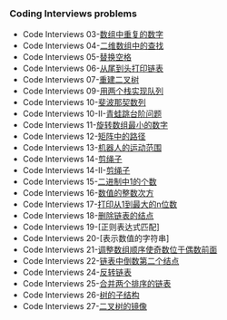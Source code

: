 ###  Coding Interviews problems

- Code Interviews 03-[数组中重复的数字](https://leetcode-cn.com/problems/shu-zu-zhong-zhong-fu-de-shu-zi-lcof/)
- Code Interviews 04-[二维数组中的查找](https://leetcode-cn.com/problems/er-wei-shu-zu-zhong-de-cha-zhao-lcof/)
- Code Interviews 05-[替换空格](https://leetcode-cn.com/problems/ti-huan-kong-ge-lcof/)
- Code Interviews 06-[从尾到头打印链表](https://leetcode-cn.com/problems/cong-wei-dao-tou-da-yin-lian-biao-lcof/)
- Code Interviews 07-[重建二叉树](https://leetcode-cn.com/problems/zhong-jian-er-cha-shu-lcof/)
- Code Interviews 09-[用两个栈实现队列](https://leetcode-cn.com/problems/yong-liang-ge-zhan-shi-xian-dui-lie-lcof/)
- Code Interviews 10-[斐波那契数列](https://leetcode-cn.com/problems/fei-bo-na-qi-shu-lie-lcof/)
- Code Interviews 10-II-[青蛙跳台阶问题](https://leetcode-cn.com/problems/qing-wa-tiao-tai-jie-wen-ti-lcof/)
- Code Interviews 11-[旋转数组最小的数字](https://leetcode-cn.com/problems/xuan-zhuan-shu-zu-de-zui-xiao-shu-zi-lcof/)
- Code Interviews 12-[矩阵中的路径](https://leetcode-cn.com/problems/ju-zhen-zhong-de-lu-jing-lcof/)
- Code Interviews 13-[机器人的运动范围](https://leetcode-cn.com/problems/ji-qi-ren-de-yun-dong-fan-wei-lcof/)
- Code Interviews 14-[剪绳子](https://leetcode-cn.com/problems/jian-sheng-zi-lcof/)
- Code Interviews 14-II-[剪绳子](https://leetcode-cn.com/problems/jian-sheng-zi-ii-lcof/)
- Code Interviews 15-[二进制中1的个数](https://leetcode-cn.com/problems/er-jin-zhi-zhong-1de-ge-shu-lcof/)
- Code Interviews 16-[数值的整数次方](https://leetcode-cn.com/problems/shu-zhi-de-zheng-shu-ci-fang-lcof/)
- Code Interviews 17-[打印从1到最大的n位数](https://leetcode-cn.com/problems/da-yin-cong-1dao-zui-da-de-nwei-shu-lcof/)
- Code Interviews 18-[删除链表的结点](https://leetcode-cn.com/problems/shan-chu-lian-biao-de-jie-dian-lcof/)
- Code Interviews 19-[正则表达式匹配]
- Code Interviews 20-[表示数值的字符串]
- Code Interviews 21-[调整数组顺序使奇数位于偶数前面](https://leetcode-cn.com/problems/diao-zheng-shu-zu-shun-xu-shi-qi-shu-wei-yu-ou-shu-qian-mian-lcof/)
- Code Interviews 22-[链表中倒数第二个结点](https://leetcode-cn.com/problems/lian-biao-zhong-dao-shu-di-kge-jie-dian-lcof/)
- Code Interviews 24-[反转链表](https://leetcode-cn.com/problems/fan-zhuan-lian-biao-lcof/)
- Code Interviews 25-[合并两个排序的链表](https://leetcode-cn.com/problems/he-bing-liang-ge-pai-xu-de-lian-biao-lcof/)
- Code Interviews 26-[树的子结构](https://leetcode-cn.com/problems/shu-de-zi-jie-gou-lcof/)
- Code Interviews 27-[二叉树的镜像](https://leetcode-cn.com/problems/er-cha-shu-de-jing-xiang-lcof/)

